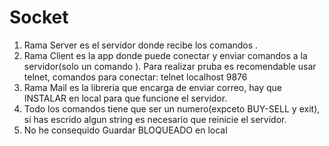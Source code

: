 # Socket
1.  Rama Server es el servidor donde recibe los comandos .
2.  Rama Client es la app donde puede conectar y enviar comandos a la servidor(solo un comando ). Para realizar pruba es recomendable usar telnet, comandos para conectar: 
telnet localhost 9876 
3.  Rama Mail es la libreria que encarga de enviar correo, hay que INSTALAR en local para que funcione el servidor.
4.  Todo los comandos tiene que ser un numero(expceto BUY-SELL y exit), si has escrido algun string es necesario que reinicie el servidor.
5.  No he consequido Guardar BLOQUEADO en local
